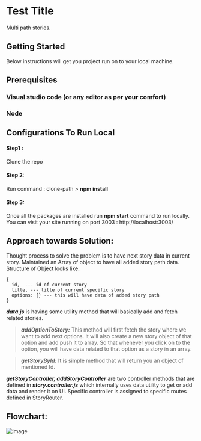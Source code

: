 # Test Title
Multi path stories.

## Getting Started
Below instructions will get you project run on to your local machine.

## Prerequisites

### Visual studio code (or any editor as per your comfort)
### Node 

## Configurations To Run Local
#### Step1 :
Clone the repo 
#### Step 2:
Run command :  clone-path > **npm install**
#### Step 3:
Once all the packages are installed run **npm start** command to run locally.
You can visit your site running on port 3003 : http://localhost:3003/

## Approach towards Solution:

Thought process to solve the problem is to have next story data in current story.
Maintained an Array of object to have all added story path data.
Structure of Object looks like:
```
{
  id,  --- id of current story
  title, --- title of current specific story
  options: {} --- this will have data of added story path
} 
```

***data.js*** is having some utility method that will basically add and fetch related stories.

>***addOptionToStory:***
This method will first fetch the story where we want to add next options.
It will also create a new story object of that option and add push it to array.
So that whenever you click on to the option, you will have data related to that option as a story in an array.

>***getStoryById:***
It is simple method that will return you an object of mentioned Id.

***getStoryController, addStoryController*** are two controller methods that are defined in ***story.controller.js*** which internally uses data utility to get or add data and 
render it on UI.
Specific controller is assigned to specific routes defined in StoryRouter.

## Flowchart:
![image](https://user-images.githubusercontent.com/5128177/116052927-bf9de280-a697-11eb-8848-fa92dbcbbce8.png)
